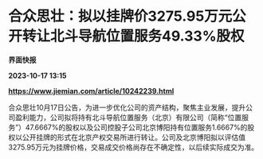 # 合众思壮：拟以挂牌价3275.95万元公开转让北斗导航位置服务49.33%股权
**界面快报**

**2023-10-17 13:15**

**https://www.jiemian.com/article/10242239.html**

合众思壮10月17日公告，为进一步优化公司的资产结构，聚焦主业发展，提升公司盈利能力，公司拟将持有北斗导航位置服务（北京）有限公司（简称“位置服务”）47.6667%的股权以及公司控股子公司北京博阳持有位置服务1.6667%的股权以公开挂牌的形式在北京产权交易所进行转让。公司及北京博阳拟以评估值3275.95万元为挂牌价格，交易成交价格尚存在不确定性，以后续实际成交为准。